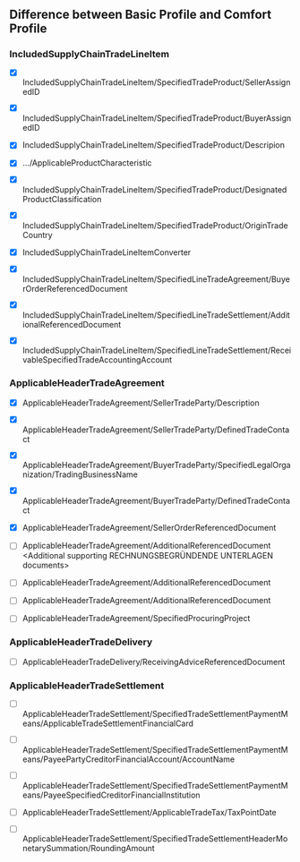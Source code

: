 ## Difference between Basic Profile and Comfort Profile

### IncludedSupplyChainTradeLineItem

-   [x] IncludedSupplyChainTradeLineItem/SpecifiedTradeProduct/SellerAssignedID
-   [x] IncludedSupplyChainTradeLineItem/SpecifiedTradeProduct/BuyerAssignedID
-   [x] IncludedSupplyChainTradeLineItem/SpecifiedTradeProduct/Descripion
-   [x] .../ApplicableProductCharacteristic
-   [x] IncludedSupplyChainTradeLineItem/SpecifiedTradeProduct/DesignatedProductClassification
-   [x] IncludedSupplyChainTradeLineItem/SpecifiedTradeProduct/OriginTradeCountry
-   [x] IncludedSupplyChainTradeLineItemConverter

-   [x] IncludedSupplyChainTradeLineItem/SpecifiedLineTradeAgreement/BuyerOrderReferencedDocument

-   [x] IncludedSupplyChainTradeLineItem/SpecifiedLineTradeSettlement/AdditionalReferencedDocument
-   [x] IncludedSupplyChainTradeLineItem/SpecifiedLineTradeSettlement/ReceivableSpecifiedTradeAccountingAccount

### ApplicableHeaderTradeAgreement

-   [x] ApplicableHeaderTradeAgreement/SellerTradeParty/Description
-   [x] ApplicableHeaderTradeAgreement/SellerTradeParty/DefinedTradeContact

-   [x] ApplicableHeaderTradeAgreement/BuyerTradeParty/SpecifiedLegalOrganization/TradingBusinessName
-   [x] ApplicableHeaderTradeAgreement/BuyerTradeParty/DefinedTradeContact

-   [x] ApplicableHeaderTradeAgreement/SellerOrderReferencedDocument

-   [ ] ApplicableHeaderTradeAgreement/AdditionalReferencedDocument <Additional supporting RECHNUNGSBEGRÜNDENDE UNTERLAGEN documents>
-   [ ] ApplicableHeaderTradeAgreement/AdditionalReferencedDocument <BT-17-Tender or lot reference>
-   [ ] ApplicableHeaderTradeAgreement/AdditionalReferencedDocument <BT-18-Invoiced object identifier>

-   [ ] ApplicableHeaderTradeAgreement/SpecifiedProcuringProject

### ApplicableHeaderTradeDelivery

-   [ ] ApplicableHeaderTradeDelivery/ReceivingAdviceReferencedDocument

### ApplicableHeaderTradeSettlement

-   [ ] ApplicableHeaderTradeSettlement/SpecifiedTradeSettlementPaymentMeans/ApplicableTradeSettlementFinancialCard
-   [ ] ApplicableHeaderTradeSettlement/SpecifiedTradeSettlementPaymentMeans/PayeePartyCreditorFinancialAccount/AccountName
-   [ ] ApplicableHeaderTradeSettlement/SpecifiedTradeSettlementPaymentMeans/PayeeSpecifiedCreditorFinancialInstitution

-   [ ] ApplicableHeaderTradeSettlement/ApplicableTradeTax/TaxPointDate

-   [ ] ApplicableHeaderTradeSettlement/SpecifiedTradeSettlementHeaderMonetarySummation/RoundingAmount
